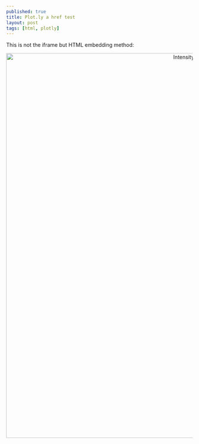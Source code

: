 ```yaml
---
published: true
title: Plot.ly a href test
layout: post
tags: [html, plotly]
---
```

This is not the iframe but HTML embedding method:


<div>
    <a href="https://plot.ly/~maegul/29/" target="_blank" title="Intensity (V) vs time (s)" style="display: block; text-align: center;"><img src="https://plot.ly/~maegul/29.png" alt="Intensity (V) vs time (s)" style="max-width: 100%;width: 1040px;"  width="1040" onerror="this.onerror=null;this.src='https://plot.ly/404.png';" /></a>
    <script data-plotly="maegul:29"  src="https://plot.ly/embed.js" async></script>
</div>